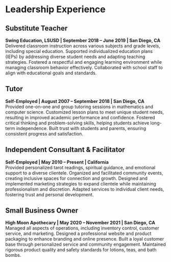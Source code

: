 # Leadership Experience

## Substitute Teacher  
**Swing Education, LSUSD | September 2018 – June 2019 | San Diego, CA**  
Delivered classroom instruction across various subjects and grade levels, including special education. Supported individualized education plans (IEPs) by addressing diverse student needs and adapting teaching strategies. Fostered a respectful and engaging learning environment while managing classroom behavior effectively. Collaborated with school staff to align with educational goals and standards.

## Tutor  
**Self-Employed | August 2007 – September 2018 | San Diego, CA**  
Provided one-on-one and group tutoring sessions in mathematics and computer science. Customized lesson plans to meet unique student needs, resulting in improved academic performance and confidence. Fostered critical thinking and problem-solving skills, helping students achieve long-term independence. Built trust with students and parents, ensuring consistent progress and satisfaction.

## Independent Consultant & Facilitator  
**Self-Employed | May 2010 – Present | California**  
Provided personalized tarot readings, spiritual guidance, and emotional support to a diverse clientele. Organized and facilitated community events, creating inclusive spaces for connection and growth. Designed and implemented marketing strategies to expand clientele while maintaining professionalism and discretion. Adapted services to individual client needs, fostering trust and personal development.

## Small Business Owner  
**High Moon Apothecary | May 2020 – November 2021 | San Diego, CA**  
Managed all aspects of operations, including inventory control, customer service, and marketing. Designed a professional website and product packaging to enhance branding and online presence. Built a loyal customer base through personalized service and community engagement. Maintained rigorous product quality and safety standards for lotions, teas, and bath bombs.
